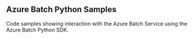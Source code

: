 ## Azure Batch Python Samples

Code samples showing interaction with the Azure Batch Service using the Azure Batch Python SDK.
